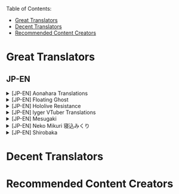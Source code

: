 Table of Contents:
  * [Great Translators](#great-translators)
  * [Decent Translators](#decent-translators)
  * [Recommended Content Creators](#recommended-content-creators)

# Great Translators
## JP-EN
<details>
 <summary>[JP-EN] Aonahara Translations</summary>
 
 ![Channel picture](https://yt3.ggpht.com/a/AATXAJy2sZMYEaXTS66dNL2UR1-de3rWzUL3EBRaaZdz=s88-c-k-c0x00ffffff-no-rj)
 
- **Link to channel:**  
  [Aonahara Translations](https://www.youtube.com/channel/UCzD0rLDQQ69DdJfbqDXlB9Q/videos)
  
- **Link to content examples:**  
<a href="http://www.youtube.com/watch?feature=player_embedded&v=z2LqC2y5JCY" target="_blank"><img src="http://img.youtube.com/vi/z2LqC2y5JCY/0.jpg" alt="Thumbnail" width="240" height="180" border="10" /><br><b>Monika’s Trick to Kanata</b></a>  
<a href="http://www.youtube.com/watch?feature=player_embedded&v=GIYsIK5nMMA" target="_blank"><img src="http://img.youtube.com/vi/GIYsIK5nMMA/0.jpg" alt="Thumbnail" width="240" height="180" border="10" /><br><b>Shion cheats on both her fiancée and her new wife with Rushia</b></a>  
<a href="http://www.youtube.com/watch?feature=player_embedded&v=CiEber9E6V4" target="_blank"><img src="http://img.youtube.com/vi/CiEber9E6V4/0.jpg" alt="Thumbnail" width="240" height="180" border="10" /><br><b>Matsuri, Suffering from Success</b></a>  


- **Why should I subscribe to them?**  
foooooood keeps everyone in the basement so the TL quality is good.

- **Does the channel focus on a particular VTuber(s)/groups?**  
Hololive and Nijisanji

- **If any, what errors or issues do you see sometimes? What justification do you have for still recommending them?**  
N/A

- **How do they show a high level of standard?**  
Dedicated Proofreaders, QCs and TLQCs

- **Additional information:**  
[Discord](https://discord.gg/aonahara)

* **[Link to discussion](https://github.com/tl-masterlist/VTuber-Translators-Master-List/issues/16)** 

</details>

<details>
 <summary>[JP-EN] Floating Ghost</summary>
 
 ![Channel picture](https://yt3.ggpht.com/a/AATXAJxld3IMVluIIqWakfo8D1kk_CgT-zLj50ZD9rah=s100-c-k-c0xffffffff-no-rj-mo) 
 
- **Link to channel:**  
  [Floating Ghost](https://www.youtube.com/c/FloatingGhost/)
  
- **Link to content examples:**  
<a href="http://www.youtube.com/watch?feature=player_embedded&v=kGochfhxivM" target="_blank"><img src="http://img.youtube.com/vi/kGochfhxivM/0.jpg" alt="Thumbnail" width="240" height="180" border="10" /><br><b>Amane Kanata meets Tokino Sora and explodes</b></a>  
<a href="http://www.youtube.com/watch?feature=player_embedded&v=FKZ-2iB9iDw" target="_blank"><img src="http://img.youtube.com/vi/FKZ-2iB9iDw/0.jpg" alt="Thumbnail" width="240" height="180" border="10" /><br><b>Amane Kanata asks for Noel's "Sexy voice"</b></a>  
<a href="http://www.youtube.com/watch?feature=player_embedded&v=vLsvWHXf2No" target="_blank"><img src="http://img.youtube.com/vi/vLsvWHXf2No/0.jpg" alt="Thumbnail" width="240" height="180" border="10" /><br><b>Kanatan's sexy-man voice is too much for Sui-chan</b></a>  


- **Why should I subscribe to them?**  
Good to great content, he works hard.

- **Does the channel focus on a particular VTuber(s)/groups?**   
Kanata simp
- **If any, what errors or issues do you see sometimes? What justification do you have for still recommending them?** (e.g. typos, translation errors, bad editing, etc.)
N/A

- **How do they show a high level of standard?**   
N/A

- **Additional information:**  
[Twitter](https://twitter.com/FloatingghostTL)  
[Fediverse](https://kanatan.club/hei)

* **[Link to discussion](https://github.com/tl-masterlist/VTuber-Translators-Master-List/issues/19)** 

</details>

<details>
 <summary>[JP-EN] Hololive Resistance</summary>  
 
 ![Channel picture](https://yt3.ggpht.com/a/AATXAJw1fFKg_5VMPgLbmoEnyx1t29YgMpcfP40-KZwRrw=s88-c-k-c0x00ffffff-no-rj) 
 
- **Link to channel:**  
  [Hololive Resistance](https://www.youtube.com/channel/UCweNMiLJU3IsVUhZM3Uh0vg/videos)
  
- **Link to content examples:**  
  <a href="http://www.youtube.com/watch?feature=player_embedded&v=fawuyeJ7gpc" target="_blank"><img src="http://img.youtube.com/vi/fawuyeJ7gpc/0.jpg" alt="Thumbnail" width="240" height="180" border="10" /><br><b>Channel Video</b></a>  
<a href="http://www.youtube.com/watch?feature=player_embedded&v=OX5J7WeZQKw" target="_blank"><img src="http://img.youtube.com/vi/OX5J7WeZQKw/0.jpg" alt="Thumbnail" width="240" height="180" border="10" /><br><b>Subaru's determination against Sans</b></a>  
<a href="http://www.youtube.com/watch?feature=player_embedded&v=qAeGZIPYXnw" target="_blank"><img src="http://img.youtube.com/vi/qAeGZIPYXnw/0.jpg" alt="Thumbnail" width="240" height="180" border="10" /><br><b>Marine babysits Luna</b></a>  


- **Why should I subscribe to them?**  
High quality, well translated, paranoid quality assurance
- **Does the channel focus on a particular VTuber(s)/groups?**  
Hololive, as the name suggests
- **If any, what errors or issues do you see sometimes? What justification do you have for still recommending them?**  
N/A
- **How do they show a high level of standard?**   
[リク] nandakedo: Hololive Resistance’s quality standard is scary but the team environment is very good and everyone gets along as they strive for quality only, literally re rendered an entire video cause one of the lines didn't feel right 

- **Additional information:**  
[Discord](https://discord.gg/XtCZG8)  
[Twitter](https://twitter.com/HLRDiscord)

* **[Link to discussion](https://github.com/tl-masterlist/VTuber-Translators-Master-List/issues/17)**  

</details>

<details>
  <summary>[JP-EN] lyger VTuber Translations</summary>
 
 ![Channel picture](https://yt3.ggpht.com/a/AATXAJzovb49cVkTMZIS4sdeHO1x1nK3cHqtt4jfwJmw=s100-c-k-c0xffffffff-no-rj-mo)
  
- **Link to channel:**
[lyger VTuber Translations](https://www.youtube.com/channel/UCU0Z5716wQX8IIZVna7G0zg)
  
- **Link to content examples:**

<a href="http://www.youtube.com/watch?feature=player_embedded&v=_L2DsyL06rI" target="_blank"><img src="http://img.youtube.com/vi/_L2DsyL06rI/0.jpg" alt="Thumbnail" width="240" height="180" border="10" /><br><b>5 Minutes of Sleepy Matsuri</b></a>  

<a href="http://www.youtube.com/watch?feature=player_embedded&v=HgRdK_pVUTY" target="_blank"><img src="http://img.youtube.com/vi/HgRdK_pVUTY/0.jpg" alt="Thumbnail" width="240" height="180" border="10" /><br><b>Natsuiro Matsuri – 500k Subs Celebration (FULLY TRANSLATED)</b></a>  

<a href="http://www.youtube.com/watch?feature=player_embedded&v=H36RgkED4ow" target="_blank"><img src="http://img.youtube.com/vi/H36RgkED4ow/0.jpg" alt="Thumbnail" width="240" height="180" border="10" /><br><b>Natsuiro Matsuri – Heart Attack Warning</b></a>  

- **Why should I subscribe to them?**  
Moderator of Matsuri Ch., extremely proficient and experienced fansubber.

- **Does the channel focus on a particular VTuber(s)/groups?**  
Mostly Matsuri content but sometimes also other Hololive members.

- **If any, what errors or issues do you see sometimes? What justification do you have for still recommending them?**  
I haven't seen mistakes so far

- **How do they show a high level of standard?**  
Neutral subs, very accurate translations

- **Additional information:**  
Also contributes subtitles directly to VTuber's videos.
[Twitter](https://twitter.com/LygerT)

- **[Link to discussion](https://github.com/tl-masterlist/VTuber-Translators-Master-List/issues/5)**  
</details>

<details>
 <summary>[JP-EN] Mesugaki</summary>  
 
 ![Channel picture](https://yt3.ggpht.com/a/AATXAJzhm2cycbeFMkfxQ3lQjn6YxlEF1t4S4dzPYDu-=s100-c-k-c0xffffffff-no-rj-mo)
 
- **Link to channel:**  
  [Mesugaki](https://www.youtube.com/channel/UC_B8u8pfpQdSShJY-F22RBA/)
  
- **Link to content examples:**  

<a href="http://www.youtube.com/watch?feature=player_embedded&v=T1Cgq9luSbQ" target="_blank"><img src="http://img.youtube.com/vi/T1Cgq9luSbQ/0.jpg" alt="Thumbnail" width="240" height="180" border="10" /><br><b>Natsuiro Matsuri - Lewd Skirt</b></a>  
<a href="http://www.youtube.com/watch?feature=player_embedded&v=kVfsGtwlXm4" target="_blank"><img src="http://img.youtube.com/vi/kVfsGtwlXm4/0.jpg" alt="Thumbnail" width="240" height="180" border="10" /><br><b>Murasaki Shion's Flawless English and Some Vacation Plans</b></a>  
<a href="http://www.youtube.com/watch?feature=player_embedded&v=sHtiZaewyrg" target="_blank"><img src="http://img.youtube.com/vi/sHtiZaewyrg/0.jpg" alt="Thumbnail" width="240" height="180" border="10" /><br><b>Gibara and Inui Toko's Shopping Date</b></a>  


- **Why should I subscribe to them?**  
Ran by an extremely veteran scanlator of "cultured works". So good I(Yosh) offered to proofread for them, and did.

- **Does the channel focus on a particular VTuber(s)/groups?**  
Shion
- **Especially for the “Decent” category: if any, what errors or issues do you see sometimes? What justification do you have for still recommending them?**  
 VON only uploads like once a year lmao.
- **How do they show a high level of standard?**  
Multiple QC'ers

- **Additional information:**  
[Website](https://mesugaki.com/)

* **[Link to discussion](https://github.com/tl-masterlist/VTuber-Translators-Master-List/issues/7)** 

</details>

<details>
  <summary>[JP-EN] Neko Mikuri 寝込みくり</summary>
  
  ![Channel picture](https://yt3.ggpht.com/a/AATXAJwDk-dQsNpYiKpTlFCnXywGIlyh-UFMUOCiZhRq=s100-c-k-c0xffffffff-no-rj-mo)
  
- **Link to channel:**
  [Neko Mikuri 寝込みくり](https://www.youtube.com/channel/UCZohBcP4HL5UxV4xwY_81YA)
  
- **Link to content examples:**

<a href="http://www.youtube.com/watch?feature=player_embedded&v=EO-QUXU9dHI" target="_blank"><img src="http://img.youtube.com/vi/EO-QUXU9dHI/0.jpg" alt="Thumbnail" width="240" height="180" border="10" /><br><b>Pekora, Aqua, Marine, Rion, Shiina, Patra, Ui & Tamaki play Project Winter</b></a>  

<a href="http://www.youtube.com/watch?feature=player_embedded&v=eNh79KQU4zI" target="_blank"><img src="http://img.youtube.com/vi/eNh79KQU4zI/0.jpg" alt="Thumbnail" width="240" height="180" border="10" /><br><b>Usada Pekora plays Emily Wants to Play! Best moments</b></a>  

<a href="http://www.youtube.com/watch?feature=player_embedded&v=DfvMPRDrqbE" target="_blank"><img src="http://img.youtube.com/vi/DfvMPRDrqbE/0.jpg" alt="Thumbnail" width="240" height="180" border="10" /><br><b>Tsukino Mito watches infamous horror movie "The Human Centipede" HIGHLIGHTS!</b></a>  



- **Why should I subscribe to them?**  
Self explanatory. But honestly, Mikuri makes mistakes all the time, minor ones that don't ruin the meaning or construe it. I point them out to him all the time and he takes it at face value. I(Yosh) respect that. And his editing efforts are arguably the best in the scene.

- **Does the channel focus on a particular VTuber(s)/groups?**  
Lot's of Pekora content, does a fair bit of non-peko as well

- **If any, what errors or issues do you see sometimes? What justification do you have for still recommending them?**  
As mentioned before, mistakes made but minor ones. They're also open to feedback.

- **How do they show a high level of standard?**  
Goes back and fixes translation errors

- **Additional information:**  
[Discord](https://discord.gg/zRPpzw2)  

- **[Link to discussion](https://github.com/tl-masterlist/VTuber-Translators-Master-List/issues/6)**  
</details>

<details>
 <summary>[JP-EN] Shirobaka</summary>  
 
 ![Channel picture](https://yt3.ggpht.com/a/AATXAJxjDstxDySjMZSd1dGALynSjPMLppJPm6XaiBM9=s100-c-k-c0xffffffff-no-rj-mo)
 
- **Link to channel:**
  [Shirobaka](https://www.youtube.com/channel/UCgZ1rkDiHAMabUFxlwuY3Ww)
  
- **Link to content examples:**  
 <a href="http://www.youtube.com/watch?feature=player_embedded&v=AFmafcoUPqI" target="_blank"><img src="http://img.youtube.com/vi/AFmafcoUPqI/0.jpg" alt="Thumbnail" width="240" height="180" border="10" /><br><b>Artia's gamer moment</b></a>  
<a href="http://www.youtube.com/watch?feature=player_embedded&v=E-Xxo6utgNA" target="_blank"><img src="http://img.youtube.com/vi/E-Xxo6utgNA/0.jpg" alt="Thumbnail" width="240" height="180" border="10" /><br><b>Shirakami Fubuki - I am a cat</b></a>  
<a href="http://www.youtube.com/watch?feature=player_embedded&v=S0WPnrx0oKs" target="_blank"><img src="http://img.youtube.com/vi/S0WPnrx0oKs/0.jpg" alt="Thumbnail" width="240" height="180" border="10" /><br><b>Kiryu Coco - 3500 year old dragon roasts 3 year old sheep for 3 minutes 43 seconds</b></a>  

- **Why should I subscribe to them?**  
Doesn't get enough credit for how consistent his quality is. I think it's because he doesn't do anything special in terms of editing. I appreciate them.

- **Does the channel focus on a particular VTuber(s)/groups?**  
Primarily Hololive and Mea
- **If any, what errors or issues do you see sometimes? What justification do you have for still recommending them?** (e.g. typos, translation errors, bad editing, etc.)
Currently inactive
- **How do they show a high level of standard?**  
N/A

- **Additional information:**  
Status update from Shirobaka: <3 i’m gonna be dead for a while


* **[Link to discussion](https://github.com/tl-masterlist/VTuber-Translators-Master-List/issues/20)** 


</details>

# Decent Translators

# Recommended Content Creators
